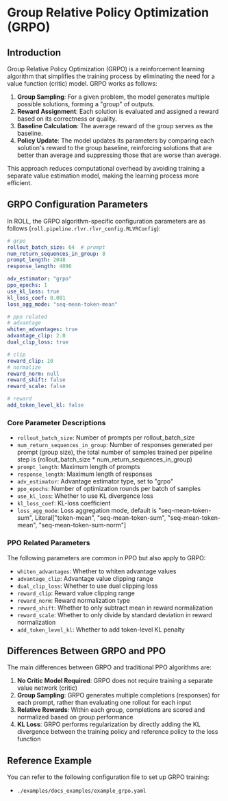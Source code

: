 # Group Relative Policy Optimization (GRPO)

## Introduction

Group Relative Policy Optimization (GRPO) is a reinforcement learning algorithm that simplifies the training process by eliminating the need for a value function (critic) model. GRPO works as follows:

1. **Group Sampling**: For a given problem, the model generates multiple possible solutions, forming a "group" of outputs.
2. **Reward Assignment**: Each solution is evaluated and assigned a reward based on its correctness or quality.
3. **Baseline Calculation**: The average reward of the group serves as the baseline.
4. **Policy Update**: The model updates its parameters by comparing each solution's reward to the group baseline, reinforcing solutions that are better than average and suppressing those that are worse than average.

This approach reduces computational overhead by avoiding training a separate value estimation model, making the learning process more efficient.

## GRPO Configuration Parameters

In ROLL, the GRPO algorithm-specific configuration parameters are as follows (`roll.pipeline.rlvr.rlvr_config.RLVRConfig`):

```yaml
# grpo
rollout_batch_size: 64  # prompt
num_return_sequences_in_group: 8
prompt_length: 2048
response_length: 4096

adv_estimator: "grpo"
ppo_epochs: 1
use_kl_loss: true
kl_loss_coef: 0.001
loss_agg_mode: "seq-mean-token-mean"

# ppo related
# advantage
whiten_advantages: true
advantage_clip: 2.0
dual_clip_loss: true

# clip
reward_clip: 10
# normalize
reward_norm: null
reward_shift: false
reward_scale: false

# reward
add_token_level_kl: false
```

### Core Parameter Descriptions

- `rollout_batch_size`: Number of prompts per rollout_batch_size
- `num_return_sequences_in_group`: Number of responses generated per prompt (group size), the total number of samples trained per pipeline step is (rollout_batch_size * num_return_sequences_in_group)
- `prompt_length`: Maximum length of prompts
- `response_length`: Maximum length of responses
- `adv_estimator`: Advantage estimator type, set to "grpo"
- `ppo_epochs`: Number of optimization rounds per batch of samples
- `use_kl_loss`: Whether to use KL divergence loss
- `kl_loss_coef`: KL-loss coefficient
- `loss_agg_mode`: Loss aggregation mode, default is "seq-mean-token-sum", Literal["token-mean", "seq-mean-token-sum", "seq-mean-token-mean", "seq-mean-token-sum-norm"]

### PPO Related Parameters

The following parameters are common in PPO but also apply to GRPO:
- `whiten_advantages`: Whether to whiten advantage values
- `advantage_clip`: Advantage value clipping range
- `dual_clip_loss`: Whether to use dual clipping loss
- `reward_clip`: Reward value clipping range
- `reward_norm`: Reward normalization type
- `reward_shift`: Whether to only subtract mean in reward normalization
- `reward_scale`: Whether to only divide by standard deviation in reward normalization
- `add_token_level_kl`: Whether to add token-level KL penalty

## Differences Between GRPO and PPO

The main differences between GRPO and traditional PPO algorithms are:

1. **No Critic Model Required**: GRPO does not require training a separate value network (critic)
2. **Group Sampling**: GRPO generates multiple completions (responses) for each prompt, rather than evaluating one rollout for each input
3. **Relative Rewards**: Within each group, completions are scored and normalized based on group performance
4. **KL Loss**: GRPO performs regularization by directly adding the KL divergence between the training policy and reference policy to the loss function

## Reference Example

You can refer to the following configuration file to set up GRPO training:
- `./examples/docs_examples/example_grpo.yaml`